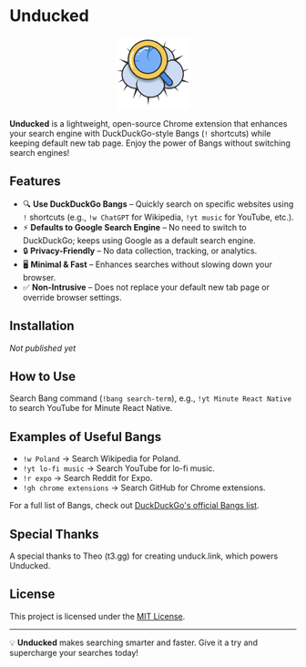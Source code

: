 # Unducked

<div style="text-align: center;"><img src="img/icon-128.png" width="128" alt="Unducked logo" /></div>

**Unducked** is a lightweight, open-source Chrome extension that enhances your search engine with DuckDuckGo-style Bangs (`!` shortcuts) while keeping default new tab page. Enjoy the power of Bangs without switching search engines!

## Features

- 🔍 **Use DuckDuckGo Bangs** – Quickly search on specific websites using `!` shortcuts (e.g., `!w ChatGPT` for Wikipedia, `!yt music` for YouTube, etc.).
- ⚡ **Defaults to Google Search Engine** – No need to switch to DuckDuckGo; keeps using Google as a default search engine.
- 🔒 **Privacy-Friendly** – No data collection, tracking, or analytics.
- 🖥 **Minimal & Fast** – Enhances searches without slowing down your browser.
- ✅ **Non-Intrusive** – Does not replace your default new tab page or override browser settings.

## Installation

_Not published yet_

<!-- 1. Download the latest release from the [Chrome Web Store](#).
2. Click **Add to Chrome** and confirm installation.
3. Start using Bangs directly in your address bar! -->

## How to Use

Search Bang command (`!bang search-term`), e.g., `!yt Minute React Native` to search YouTube for Minute React Native.

## Examples of Useful Bangs

- `!w Poland` → Search Wikipedia for Poland.
- `!yt lo-fi music` → Search YouTube for lo-fi music.
- `!r expo` → Search Reddit for Expo.
- `!gh chrome extensions` → Search GitHub for Chrome extensions.

For a full list of Bangs, check out [DuckDuckGo's official Bangs list](https://duckduckgo.com/bangs).

## Special Thanks

A special thanks to Theo (t3.gg) for creating unduck.link, which powers Unducked.

## License

This project is licensed under the [MIT License](LICENSE).

---

💡 **Unducked** makes searching smarter and faster. Give it a try and supercharge your searches today!
